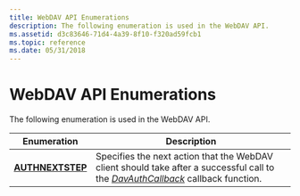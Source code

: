 ```yaml
---
title: WebDAV API Enumerations
description: The following enumeration is used in the WebDAV API.
ms.assetid: d3c83646-71d4-4a39-8f10-f320ad59fcb1
ms.topic: reference
ms.date: 05/31/2018
---
```


# WebDAV API Enumerations

The following enumeration is used in the WebDAV API.



| Enumeration                          | Description                                                                                                                                          |
|--------------------------------------|------------------------------------------------------------------------------------------------------------------------------------------------------|
| [**AUTHNEXTSTEP**](/windows/desktop/api/davclnt/ne-davclnt-authnextstep) | Specifies the next action that the WebDAV client should take after a successful call to the [*DavAuthCallback*](/windows/desktop/api/Davclnt/nc-davclnt-pfndavauthcallback) callback function. |



 

 

 




